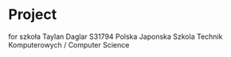 # Project
for szkoła
Taylan Daglar S31794
Polska Japonska Szkola Technik Komputerowych / Computer Science
